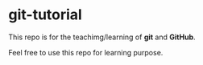 # git-tutorial
This repo is for the teachimg/learning of **git** and **GitHub**.

Feel free to use this repo for learning purpose.
